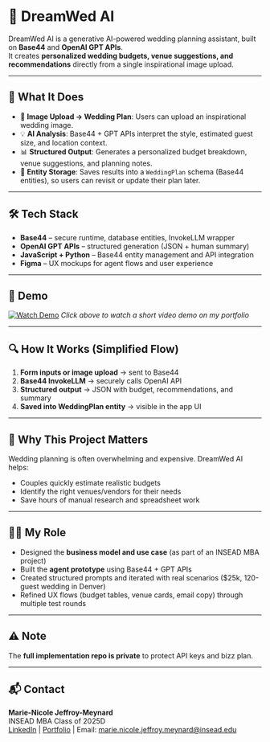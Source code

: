 # 💍 DreamWed AI  

DreamWed AI is a generative AI-powered wedding planning assistant, built on **Base44** and **OpenAI GPT APIs**.  
It creates **personalized wedding budgets, venue suggestions, and recommendations** directly from a single inspirational image upload.  

---

## 🚀 What It Does  
- 📸 **Image Upload → Wedding Plan**: Users can upload an inspirational wedding image.  
- 💡 **AI Analysis**: Base44 + GPT APIs interpret the style, estimated guest size, and location context.  
- 📊 **Structured Output**: Generates a personalized budget breakdown, venue suggestions, and planning notes.  
- 📅 **Entity Storage**: Saves results into a `WeddingPlan` schema (Base44 entities), so users can revisit or update their plan later.  

---

## 🛠️ Tech Stack  
- **Base44** – secure runtime, database entities, InvokeLLM wrapper  
- **OpenAI GPT APIs** – structured generation (JSON + human summary)  
- **JavaScript + Python** – Base44 entity management and API integration  
- **Figma** – UX mockups for agent flows and user experience  

---

## 📸 Demo  
[![Watch Demo](assets/demo)]([https://www.loom.com/share/your-demo-link](https://marienicolejm.com/ai-projects))  
*Click above to watch a short video demo on my portfolio*   

---

## 🔍 How It Works (Simplified Flow)  
1. **Form inputs or image upload** → sent to Base44  
2. **Base44 InvokeLLM** → securely calls OpenAI API  
3. **Structured output** → JSON with budget, recommendations, and summary  
4. **Saved into WeddingPlan entity** → visible in the app UI  

---

## 🎯 Why This Project Matters  
Wedding planning is often overwhelming and expensive. DreamWed AI helps:  
- Couples quickly estimate realistic budgets  
- Identify the right venues/vendors for their needs  
- Save hours of manual research and spreadsheet work  

---

## 👩‍💻 My Role  
- Designed the **business model and use case** (as part of an INSEAD MBA project)  
- Built the **agent prototype** using Base44 + GPT APIs  
- Created structured prompts and iterated with real scenarios ($25k, 120-guest wedding in Denver)  
- Refined UX flows (budget tables, venue cards, email copy) through multiple test rounds  

---

## ⚠️ Note  
The **full implementation repo is private** to protect API keys and bizz plan.  

---

## 📬 Contact  
**Marie-Nicole Jeffroy-Meynard**  
INSEAD MBA Class of 2025D  
[LinkedIn](#) | [Portfolio](#) | Email: marie.nicole.jeffroy.meynard@insead.edu  
